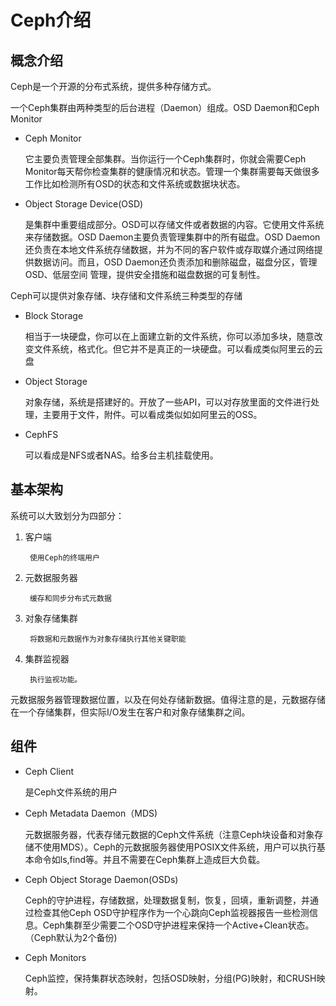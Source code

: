 # Ceph介绍

## 概念介绍

Ceph是一个开源的分布式系统，提供多种存储方式。

一个Ceph集群由两种类型的后台进程（Daemon）组成。OSD Daemon和Ceph Monitor

- Ceph Monitor

  它主要负责管理全部集群。当你运行一个Ceph集群时，你就会需要Ceph Monitor每天帮你检查集群的健康情况和状态。管理一个集群需要每天做很多工作比如检测所有OSD的状态和文件系统或数据块状态。

- Object Storage Device(OSD)

   是集群中重要组成部分。OSD可以存储文件或者数据的内容。它使用文件系统来存储数据。OSD Daemon主要负责管理集群中的所有磁盘。OSD Daemon还负责在本地文件系统存储数据，并为不同的客户软件或存取媒介通过网络提供数据访问。而且，OSD Daemon还负责添加和删除磁盘，磁盘分区，管理OSD、低层空间 管理，提供安全措施和磁盘数据的可复制性。

Ceph可以提供对象存储、块存储和文件系统三种类型的存储

- Block Storage

  相当于一块硬盘，你可以在上面建立新的文件系统，你可以添加多块，随意改变文件系统，格式化。但它并不是真正的一块硬盘。可以看成类似阿里云的云盘

- Object Storage

  对象存储，系统是搭建好的。开放了一些API，可以对存放里面的文件进行处理，主要用于文件，附件。可以看成类似如如阿里云的OSS。

- CephFS

  可以看成是NFS或者NAS。给多台主机挂载使用。

## 基本架构

系统可以大致划分为四部分：

1. 客户端

        使用Ceph的终端用户

2. 元数据服务器

        缓存和同步分布式元数据
3. 对象存储集群

        将数据和元数据作为对象存储执行其他关键职能
4. 集群监视器

        执行监视功能。

元数据服务器管理数据位置，以及在何处存储新数据。值得注意的是，元数据存储在一个存储集群，但实际I/O发生在客户和对象存储集群之间。

## 组件

- Ceph Client

    是Ceph文件系统的用户

- Ceph Metadata Daemon（MDS)

   元数据服务器，代表存储元数据的Ceph文件系统（注意Ceph块设备和对象存储不使用MDS）。Ceph的元数据服务器使用POSIX文件系统，用户可以执行基本命令如ls,find等。并且不需要在Ceph集群上造成巨大负载。

- Ceph Object Storage Daemon(OSDs)

     Ceph的守护进程，存储数据，处理数据复制，恢复，回填，重新调整，并通过检查其他Ceph OSD守护程序作为一个心跳向Ceph监视器报告一些检测信息。Ceph集群至少需要二个OSD守护进程来保持一个Active+Clean状态。（Ceph默认为2个备份)

- Ceph Monitors

    Ceph监控，保持集群状态映射，包括OSD映射，分组(PG)映射，和CRUSH映射。